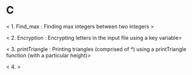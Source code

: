 # C

< 1. Find_max : Finding max integers between two integers >

< 2. Encryption : Encrypting letters in the input file using a key variable>

< 3. printTriangle : Printing triangles (comprised of *) using a printTriangle function (with a particular height)>

< 4. > 
